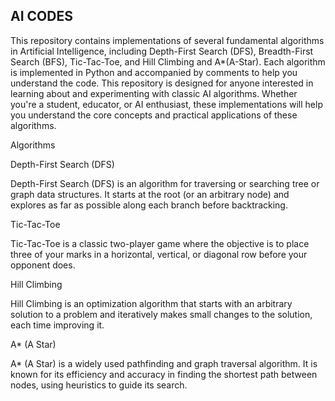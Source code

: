 ## AI CODES

This repository contains implementations of several fundamental algorithms in Artificial Intelligence, including Depth-First Search (DFS), Breadth-First Search (BFS), Tic-Tac-Toe, and Hill Climbing and A*(A-Star). Each algorithm is implemented in Python and accompanied by comments to help you understand the code.
This repository is designed for anyone interested in learning about and experimenting with classic AI algorithms. Whether you're a student, educator, or AI enthusiast, these implementations will help you understand the core concepts and practical applications of these algorithms.

Algorithms

Depth-First Search (DFS)

Depth-First Search (DFS) is an algorithm for traversing or searching tree or graph data structures. It starts at the root (or an arbitrary node) and explores as far as possible along each branch before backtracking.

Tic-Tac-Toe

Tic-Tac-Toe is a classic two-player game where the objective is to place three of your marks in a horizontal, vertical, or diagonal row before your opponent does.

Hill Climbing

Hill Climbing is an optimization algorithm that starts with an arbitrary solution to a problem and iteratively makes small changes to the solution, each time improving it.

A* (A Star)

A* (A Star) is a widely used pathfinding and graph traversal algorithm. It is known for its efficiency and accuracy in finding the shortest path between nodes, using heuristics to guide its search.

